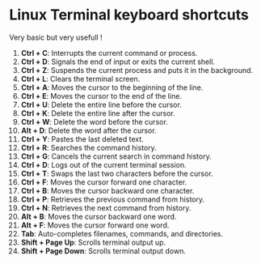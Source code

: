 # Linux Terminal keyboard shortcuts

Very basic but very usefull !

1. **Ctrl + C**: Interrupts the current command or process.
2. **Ctrl + D**: Signals the end of input or exits the current shell.
3. **Ctrl + Z**: Suspends the current process and puts it in the background.
4. **Ctrl + L**: Clears the terminal screen.
5. **Ctrl + A**: Moves the cursor to the beginning of the line.
6. **Ctrl + E**: Moves the cursor to the end of the line.
7. **Ctrl + U**: Delete the entire line before the cursor.
8. **Ctrl + K**: Delete the entire line after the cursor.
9. **Ctrl + W**: Delete the word before the cursor.
10. **Alt + D**: Delete the word after the cursor.
11. **Ctrl + Y**: Pastes the last deleted text.
12. **Ctrl + R**: Searches the command history.
13. **Ctrl + G**: Cancels the current search in command history.
14. **Ctrl + D**: Logs out of the current terminal session.
15. **Ctrl + T**: Swaps the last two characters before the cursor.
16. **Ctrl + F**: Moves the cursor forward one character.
17. **Ctrl + B**: Moves the cursor backward one character.
18. **Ctrl + P**: Retrieves the previous command from history.
19. **Ctrl + N**: Retrieves the next command from history.
20. **Alt + B**: Moves the cursor backward one word.
21. **Alt + F**: Moves the cursor forward one word.
22. **Tab**: Auto-completes filenames, commands, and directories.
23. **Shift + Page Up**: Scrolls terminal output up.
24. **Shift + Page Down**: Scrolls terminal output down.
